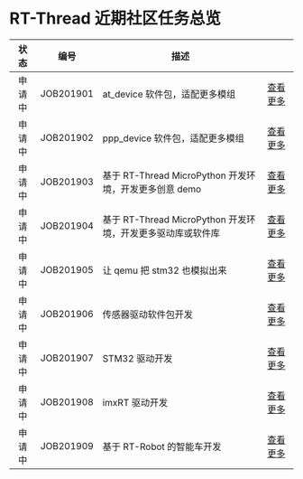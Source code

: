 # RT-Thread 近期社区任务总览

|  状态  | 编号      | 描述                                                        |                                |
| :----: | --------- | ----------------------------------------------------------- | ------------------------------ |
| 申请中 | JOB201901 | at_device 软件包，适配更多模组                              | [查看更多](/2019/JOB201901.md) |
| 申请中 | JOB201902 | ppp_device 软件包，适配更多模组                             | [查看更多](/2019/JOB201902.md) |
| 申请中 | JOB201903 | 基于 RT-Thread MicroPython 开发环境，开发更多创意 demo      | [查看更多](/2019/JOB201903.md) |
| 申请中 | JOB201904 | 基于 RT-Thread MicroPython 开发环境，开发更多驱动库或软件库 | [查看更多](/2019/JOB201904.md) |
| 申请中 | JOB201905 | 让 qemu 把 stm32 也模拟出来                                 | [查看更多](/2019/JOB201905.md) |
| 申请中 | JOB201906 | 传感器驱动软件包开发                                        | [查看更多](/2019/JOB201906.md) |
| 申请中 | JOB201907 | STM32 驱动开发                                              | [查看更多](/2019/JOB201907.md) |
| 申请中 | JOB201908 | imxRT 驱动开发                                              | [查看更多](/2019/JOB201908.md) |
| 申请中 | JOB201909 | 基于 RT-Robot 的智能车开发                                  | [查看更多](/2019/JOB201909.md) |


